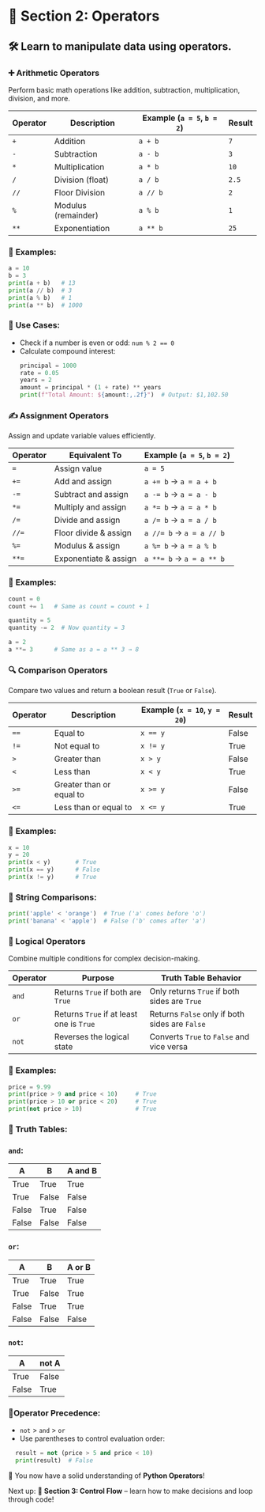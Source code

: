  # 🔣 Section 2: Operators

## 🛠️ **Learn to manipulate data using operators.**

### ➕ Arithmetic Operators
Perform basic math operations like addition, subtraction, multiplication, division, and more.

| Operator | Description           | Example (`a = 5`, `b = 2`) | Result |
|----------|------------------------|----------------------------|--------|
| `+`      | Addition               | `a + b`                    | `7`    |
| `-`      | Subtraction            | `a - b`                    | `3`    |
| `*`      | Multiplication         | `a * b`                    | `10`   |
| `/`      | Division (float)       | `a / b`                    | `2.5`  |
| `//`     | Floor Division         | `a // b`                   | `2`    |
| `%`      | Modulus (remainder)    | `a % b`                    | `1`    |
| `**`     | Exponentiation         | `a ** b`                   | `25`   |

### 🔹 **Examples:**
```python
a = 10
b = 3
print(a + b)   # 13
print(a // b)  # 3
print(a % b)   # 1
print(a ** b)  # 1000
```

### 🔸 **Use Cases:**
- Check if a number is even or odd: `num % 2 == 0`
- Calculate compound interest:
  ```python
  principal = 1000
  rate = 0.05
  years = 2
  amount = principal * (1 + rate) ** years
  print(f"Total Amount: ${amount:,.2f}")  # Output: $1,102.50
  ```



### ✍️ Assignment Operators
Assign and update variable values efficiently.

| Operator | Equivalent To        | Example (`a = 5`, `b = 2`) |
|----------|----------------------|----------------------------|
| `=`      | Assign value         | `a = 5`                    |
| `+=`     | Add and assign       | `a += b` → `a = a + b`     |
| `-=`     | Subtract and assign  | `a -= b` → `a = a - b`     |
| `*=`     | Multiply and assign  | `a *= b` → `a = a * b`     |
| `/=`     | Divide and assign    | `a /= b` → `a = a / b`     |
| `//=`    | Floor divide & assign| `a //= b` → `a = a // b`   |
| `%=`     | Modulus & assign     | `a %= b` → `a = a % b`     |
| `**=`    | Exponentiate & assign| `a **= b` → `a = a ** b`   |

### 🔹 **Examples:**
```python
count = 0
count += 1   # Same as count = count + 1

quantity = 5
quantity -= 2  # Now quantity = 3

a = 2
a **= 3      # Same as a = a ** 3 → 8
```



### 🔍 Comparison Operators
Compare two values and return a boolean result (`True` or `False`).

| Operator | Description             | Example (`x = 10`, `y = 20`) | Result |
|----------|--------------------------|-------------------------------|--------|
| `==`     | Equal to                 | `x == y`                      | False  |
| `!=`     | Not equal to             | `x != y`                      | True   |
| `>`      | Greater than             | `x > y`                       | False  |
| `<`      | Less than                | `x < y`                       | True   |
| `>=`     | Greater than or equal to | `x >= y`                      | False  |
| `<=`     | Less than or equal to    | `x <= y`                      | True   |

### 🔹 **Examples:**
```python
x = 10
y = 20
print(x < y)       # True
print(x == y)      # False
print(x != y)      # True
```

### 🔸 **String Comparisons:**
```python
print('apple' < 'orange')  # True ('a' comes before 'o')
print('banana' < 'apple')  # False ('b' comes after 'a')
```


### 🧠 Logical Operators
Combine multiple conditions for complex decision-making.

| Operator | Purpose                            | Truth Table Behavior                             |
|----------|------------------------------------|------------------------------------------------|
| `and`    | Returns `True` if both are `True`  | Only returns `True` if both sides are `True`   |
| `or`     | Returns `True` if at least one is `True` | Returns `False` only if both sides are `False` |
| `not`    | Reverses the logical state         | Converts `True` to `False` and vice versa      |

### 🔹 **Examples:**
```python
price = 9.99
print(price > 9 and price < 10)     # True
print(price > 10 or price < 20)     # True
print(not price > 10)               # True
```

### 🔸 **Truth Tables:**

### `and`:
| A     | B     | A and B |
|-------|-------|---------|
| True  | True  | True    |
| True  | False | False   |
| False | True  | False   |
| False | False | False   |

### `or`:
| A     | B     | A or B |
|-------|-------|--------|
| True  | True  | True   |
| True  | False | True   |
| False | True  | True   |
| False | False | False  |

### `not`:
| A     | not A |
|-------|--------|
| True  | False  |
| False | True   |


### 🔸**Operator Precedence:**
- `not` > `and` > `or`
- Use parentheses to control evaluation order:
```python
  result = not (price > 5 and price < 10)
  print(result)  # False
  ```



🎉 You now have a solid understanding of **Python Operators**!

Next up: 🔁 **Section 3: Control Flow** – learn how to make decisions and loop through code!
